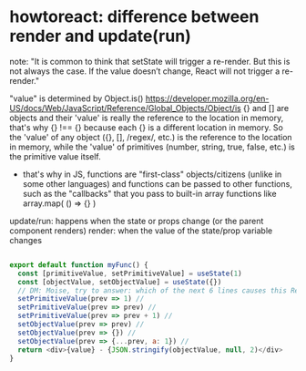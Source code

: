 
# howtoreact: difference between render and update(run)

note: "It is common to think that setState will trigger a re-render. But this is not always the case. If the value doesn’t change, React will not trigger a re-render." 

"value" is determined by Object.is() https://developer.mozilla.org/en-US/docs/Web/JavaScript/Reference/Global_Objects/Object/is
{} and [] are objects and their 'value' is really the reference to the location in memory, that's why {} !== {}  because each {} is a different location in memory. So the 'value' of any object ({}, [], /regex/, etc.) is the reference to the location in memory, while the 'value' of primitives (number, string, true, false, etc.) is the primitive value itself.
- that's why in JS, functions are "first-class" objects/citizens (unlike in some other languages) and functions can be passed to other functions, such as the "callbacks" that you pass to built-in array functions like array.map( () => {} )

update/run: happens when the state or props change (or the parent component renders)
render: when the value of the state/prop variable changes

```js

export default function myFunc() {
  const [primitiveValue, setPrimitiveValue] = useState(1)
  const [objectValue, setObjectValue] = useState({})
  // DM: Moise, try to answer: which of the next 6 lines causes this React component to render, and which causes it to only update/run?
  setPrimitiveValue(prev => 1) // 
  setPrimitiveValue(prev => prev) // 
  setPrimitiveValue(prev => prev + 1) // 
  setObjectValue(prev => prev) // 
  setObjectValue(prev => {}) // 
  setObjectValue(prev => {...prev, a: 1}) // 
  return <div>{value} - {JSON.stringify(objectValue, null, 2)</div>
}

```